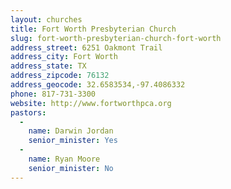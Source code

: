```yaml
---
layout: churches
title: Fort Worth Presbyterian Church
slug: fort-worth-presbyterian-church-fort-worth
address_street: 6251 Oakmont Trail
address_city: Fort Worth
address_state: TX
address_zipcode: 76132
address_geocode: 32.6583534,-97.4086332
phone: 817-731-3300
website: http://www.fortworthpca.org
pastors:
  -
    name: Darwin Jordan
    senior_minister: Yes
  -
    name: Ryan Moore
    senior_minister: No
---
```


